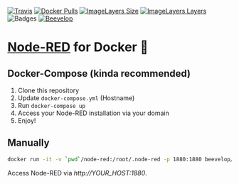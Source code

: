 [![Travis](https://shields.beevelop.com/travis/beevelop/docker-node-red.svg?style=flat-square)](https://travis-ci.org/beevelop/docker-node-red)
[![Docker Pulls](https://shields.beevelop.com/docker/pulls/beevelop/node-red.svg?style=flat-square)](https://links.beevelop.com/d-node-red)
[![ImageLayers Size](https://shields.beevelop.com/docker/image/size/beevelop/node-red/latest.svg?style=flat-square)](https://imagelayers.io/?images=beevelop/node-red:latest)
[![ImageLayers Layers](https://shields.beevelop.com/docker/image/layers/beevelop/node-red/latest.svg?style=flat-square)](https://imagelayers.io/?images=beevelop/node-red:latest)
![Badges](https://shields.beevelop.com/badge/badges-6-brightgreen.svg?style=flat-square)
[![Beevelop](https://links.beevelop.com/honey-badge)](https://beevelop.com)

# [Node-RED](http://nodered.org/) for Docker :whale:

## Docker-Compose (kinda recommended)
1. Clone this repository
2. Update `docker-compose.yml` (Hostname)
3. Run `docker-compose up`
4. Access your Node-RED installation via your domain
5. Enjoy!

## Manually
```bash
docker run -it -v `pwd`/node-red:/root/.node-red -p 1880:1880 beevelop/node-red
```

Access Node-RED via *http://YOUR_HOST:1880*.
